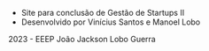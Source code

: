 * Site para conclusão de Gestão de Startups II
* Desenvolvido por Vinícius Santos e Manoel Lobo

2023 - EEEP João Jackson Lobo Guerra

